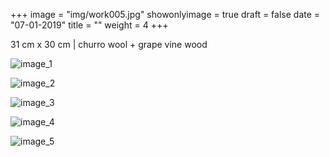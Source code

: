 +++
image = "img/work005.jpg"
showonlyimage = true
draft = false
date = "07-01-2019"
title = ""
weight = 4
+++

31 cm x 30 cm | churro wool + grape vine wood

![image_1][1]

![image_2][2]

![image_3][3]

![image_4][4]

![image_5][5]

[1]: /img/work_5/image_1.jpg
[2]: /img/work_5/image_2.jpg
[3]: /img/work_5/image_3.jpg
[4]: /img/work_5/image_4.jpg
[5]: /img/work_5/image_5.jpg
